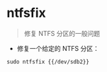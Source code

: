 # ntfsfix

> 修复 NTFS 分区的一般问题

- 修复一个给定的 NTFS 分区：

`sudo ntfsfix {{/dev/sdb2}}`

[#]: contributors: ([涤生])